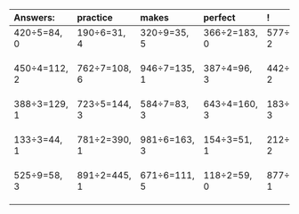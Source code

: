 | Answers: | practice | makes | perfect | ! |
| :--- | :--- | :--- | :--- | :--- |
| 420÷5=84, 0 | 190÷6=31, 4 | 320÷9=35, 5 | 366÷2=183, 0 | 577÷5=115, 2 | 
|   |   |   |   |   | 
|   |   |   |   |   | 
|   |   |   |   |   | 
| 450÷4=112, 2 | 762÷7=108, 6 | 946÷7=135, 1 | 387÷4=96, 3 | 442÷4=110, 2 | 
|   |   |   |   |   | 
|   |   |   |   |   | 
|   |   |   |   |   | 
| 388÷3=129, 1 | 723÷5=144, 3 | 584÷7=83, 3 | 643÷4=160, 3 | 183÷9=20, 3 | 
|   |   |   |   |   | 
|   |   |   |   |   | 
|   |   |   |   |   | 
| 133÷3=44, 1 | 781÷2=390, 1 | 981÷6=163, 3 | 154÷3=51, 1 | 212÷3=70, 2 | 
|   |   |   |   |   | 
|   |   |   |   |   | 
|   |   |   |   |   | 
| 525÷9=58, 3 | 891÷2=445, 1 | 671÷6=111, 5 | 118÷2=59, 0 | 877÷2=438, 1 | 
|   |   |   |   |   | 
|   |   |   |   |   | 
|   |   |   |   |   | 
